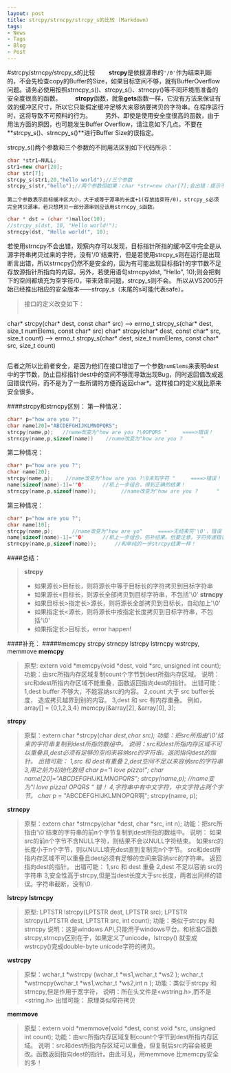 ```yaml
---
layout: post
title: strcpy/strncpy/strcpy_s的比较 (Markdown)
tags:
- News
- Tags
- Blog
- Post
---
```


#strcpy/strncpy/strcpy_s的比较
　　**strcpy**是依据源串的`'/0'`作为结束判断的，不会先检查copy的Buffer的Size，如果目标空间不够，就有BufferOverflow问题。请务必使用按照strncpy_s()、strcpy_s()、strncpy()等不同环境而准备的安全度很高的函数。
　　**strcpy**函数，就象**gets**函数一样，它没有方法来保证有效的缓冲区尺寸，所以它只能假定缓冲足够大来容纳要拷贝的字符串。在程序运行时，这将导致不可预料的行为。
　　另外、即使是使用安全度很高的函数，由于用法方面的原因，也可能发生Buffer Overflow，请注意如下几点。不要在**strcpy_s()、strncpy_s()**进行Buffer Size的误指定。

strcpy_s()两个参数和三个参数的不同用法区别如下代码所示：

```c++
char *str1=NULL;  
str1=new char[20];  
char str[7];  
strcpy_s(str1,20,"hello world");//三个参数  
strcpy_s(str,"hello");//两个参数但如果：char *str=new char[7];会出错：提示不支持两个参数  

```
`第二个参数表示目标缓冲区大小，大于或等于源串的长度+1(存放结束符/0)，strcpy_s必须完全拷贝源串，若只想拷贝一部分源串则应该用strncpy_s函数。`
```c++
char * dst = (char *)malloc(10);  
//strcpy_s(dst, 10, "Hello world!");  
strncpy(dst, "Hello world!", 10);  
```
若使用strncpy不会出错，观察内存可以发现，目标指针所指的缓冲区中完全是从源字符串拷贝过来的字符，没有'/0'结束符，但是若使用strcpy_s则在运行是出现断言出错，所以strncpy仍然不是安全的，因为有可能出现目标指针的字节数不足存放源指针所指向的内容。另外，若使用语句strncpy(dst, "Hello", 10);则会把剩下的空间都填充为空字符/0，带来效率问题，strcpy_s则不会。
所以从VS2005开始已经推出相应的安全版本——strcpy_s（末尾的s可能代表safe）。

> 接口的定义改变如下：
> ```c++
char* strcpy(char* dest, const char* src) --> errno_t strcpy_s(char* dest, size_t numElems, const char* src)
char* strcpy(char* dest, const char* src, size_t count) --> errno_t strcpy_s(char* dest, size_t numElems, const char* src, size_t count)
>```

后者之所以比前者安全，是因为他们在接口增加了一个参数`numElems`来表明dest中的字节数，防止目标指针dest中的空间不够而导致出现Bug，同时返回值改成返回错误代码，而不是为了一些所谓的方便而返回char*。这样接口的定义就比原来安全很多。

####strcpy和strncpy区别：
第一种情况：
```c++
char* p="how are you ?";
char name[20]="ABCDEFGHIJKLMNOPQRS";
strcpy(name,p);   //name改变为"how are you ?\0OPQRS "     ====>错误！
strncpy(name,p,sizeof(name))    //name改变为"how are you ?      "       ====>正确！
```

第二种情况：
```c++
char* p="how are you ?";
char name[20];
strcpy(name,p);    //name改变为"how are you ?\0未知字符 "     ====>错误！
name[sizeof(name)-1]='"0'      //和上一步组合，得到正确的结果！
strncpy(name,p,sizeof(name));        //name改变为"how are you ?      "      ====>正确！
```

第三种情况：

```c++
char* p="how are you ?";
char name[10];
strcpy(name,p);      //name改变为"how are yo"     ====>无结束符'\0'，错误！
name[sizeof(name)-1]='"0'      //和上一步组合，弥补结果。但要注意，字符传递错误！
strncpy(name,p,sizeof(name));      //和单纯的一步strcpy结果一样！
```

 


####总结：
> **strcpy**
> - 如果源长>目标长，则将源长中等于目标长的字符拷贝到目标字符串
> - 如果源长<目标长，则源长全部拷贝到目标字符串，不包括'\0'
> **strncpy**
> - 如果目标长>指定长>源长，则将源长全部拷贝到目标长，自动加上'\0'
> - 如果指定长<源长，则将源长中按指定长度拷贝到目标字符串，不包括'\0'
> - 如果指定长>目标长，error happen!

####补充：
#####memcpy strcpy strncpy lstrcpy lstrncpy wstrcpy, memmove
**memcpy**
>原型:
extern void *memcpy(void *dest, void *src, unsigned int count);
功能：由src所指内存区域复制count个字节到dest所指内存区域。
说明：src和dest所指内存区域不能重叠，函数返回指向dest的指针。
出错可能：
1,dest buffer 不够大，不能容纳src的内容。
2,count 大于 src buffer长度， 造成拷贝越界到别的内容。
3,dest 和 src 有内存重叠。
例如，array[] = {0,1,2,3,4}
memcpy(&array[2], &array[0], 3);


**strcpy**
>原型：extern char *strcpy(char *dest,char *src);
功能：把src所指由'\0'结束的字符串复制到dest所指的数组中。
说明：src和dest所指内存区域不可以重叠且,dest必须有足够的空间来容纳src的字符串。返回指向dest的指针。
出错可能：
1,src 和 dest有重叠
2,dest空间不足以来容纳src的字符串
3,用之前为初始化数组
char* p="I love pizza!";
char name[20]="ABCDEFGHIJKLMNOPQRS";
strcpy(name,p); //name变为"I love pizza! OPQRS " 错！
4,字符串中有中文字符，中文字符占两个字节。
char* p = "ABCDEFGHIJKLMNOPQR啊";
strcpy(name, p);


**strncpy**
>原型：extern char *strncpy(char *dest, char *src, int n);
功能：把src所指由'\0'结束的字符串的前n个字节复制到dest所指的数组中。
说明：
        如果src的前n个字节不含NULL字符，则结果不会以NULL字符结束。
        如果src的长度小于n个字节，则以NULL填充dest直到复制完n个字节。
        src和dest所指内存区域不可以重叠且dest必须有足够的空间来容纳src的字符串。
        返回指向dest的指针。
出错可能：
1,src 和 dest 重叠
2,dest 不足以容纳 src的字符串
3,安全性高于strcpy,但是当dest长度大于src长度，两者出同样的错误。字符串截断，没有\0.


**lstrcpy lstrncpy**
>原型: LPTSTR lstrcpy(LPTSTR dest, LPTSTR src);
      LPTSTR lstrcpy(LPTSTR dest, LPTSTR src, int count);
功能：类似于strcpy 和strncpy
说明：这是windows API,只能用于windows平台。和标准C函数strcpy,strncpy区别在于，如果定义了unicode，lstrcpy() 就变成 wstrcpy()完成double-byte unicode字符的拷贝。


**wstrcpy**
>原型：wchar_t *wstrcpy (wchar_t *ws1,wchar_t *ws2 );
     wchar_t *wstrncpy(wchar_t *ws1,wchar_t *ws2,int n );
功能：类似于strcpy 和strncpy,但是作用于宽字符，
说明：所在头文件是<wstring.h>,而不是<string.h>
出错可能：
原理类似窄符拷贝


**memmove**
>原型：extern void *memmove(void *dest, const void *src, unsigned int count);
功能：由src所指内存区域复制count个字节到dest所指内存区域。
说明：src和dest所指内存区域可以重叠，但复制后src内容会被更改。函数返回指向dest的指针。由此可见，用memmove 比memcpy安全的多！

